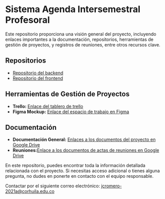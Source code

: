# Sistema Agenda Intersemestral Profesoral

Este repositorio proporciona una visión general del proyecto, incluyendo enlaces importantes a la documentación, repositorios, herramientas de gestión de proyectos, y registros de reuniones, entre otros recursos clave.

## Repositorios

 - [Repositorio del backend](https://github.com/Jaiberleon/Sistema-agenda-intersemestral_back)
 - [Repositorio del frontend](https://github.com/Jaiberleon/sis-agenda-frontend-)
   
## Herramientas de Gestión de Proyectos

 - **Trello:** [Enlace del tablero de trello](https://trello.com/b/KuoseWa4/sistema-agenda-intersemestral-corhuila)
 - **Figma Mockup:** [Enlace del espacio de trabajo en Figma](https://www.figma.com/design/eHc1jQcQ6l8oaqqFyRjrYQ/Mockups?node-id=0-1&t=plSbJuIIJksUHrSf-1)
   
## Documentación

 - **Documentación General:** [Enlaces a los documentos del proyecto en Google Drive](https://drive.google.com/drive/folders/16N3grrqM79Zev6aYuc0nXLNYxDHWVCJ3?usp=drive_link)
 - **Reuniones:**[Enlace a los documentos de actas de reuniones en Google Drive](https://drive.google.com/drive/folders/1v4lytnRaaseeioQZarw80vVo3E_bn1D4?usp=drive_link)

En este repositorio, puedes encontrar toda la información detallada relacionada con el proyecto. Si necesitas acceso adicional o tienes alguna pregunta, no dudes en ponerte en contacto con el equipo responsable.

Contactar por el siguiente correo electrónico: jcromero-2021a@corhuila.edu.co
